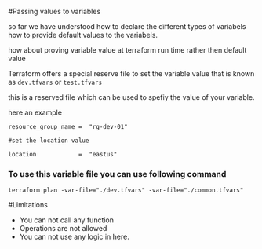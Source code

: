 #Passing values to variables

so far we have understood how to declare the different types of variabels how to provide default values to the variabels.

how about proving variable value at terraform run time rather then default value

Terraform offers a special reserve file to set the variable value that is known as ```dev.tfvars``` or ```test.tfvars```

this is a reserved file which can be used to spefiy the value of your variable.

here an example

```
resource_group_name =  "rg-dev-01"

#set the location value

location            =  "eastus"

```

### To use this variable file you can use following command

```
terraform plan -var-file="./dev.tfvars" -var-file="./common.tfvars" 
```

#Limitations
- You can not call any function 
- Operations are not allowed
- You can not use any logic in here.
